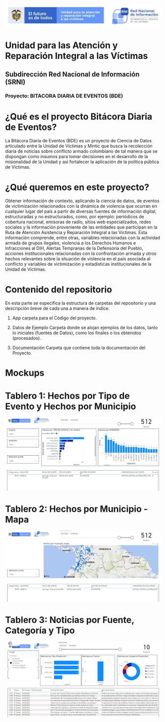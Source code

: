 <img src="/App/UnidadSrni.jpg" alt="Subdirección Red Nacional de Informacion"/>
 
 # Unidad para las Atención y Reparación Integral a las Víctimas
 ## Subdirección Red Nacional de Información (SRNI)
 ### Proyecto: BITACORA DIARIA DE EVENTOS (BDE)
 #
  
 
# ¿Qué es el proyecto Bitácora Diaria de Eventos?

La Bitácora Diaria de Eventos (BDE) es un proyecto de Ciencia de Datos articulado entre la Unidad de Víctimas y Mintic que busca la recolección diaria de noticias sobre conflicto armado colombiano de tal manera que se dispongan como insumos para tomar decisiones en el desarrollo de la misionalidad de la Unidad y así fortalecer la aplicación de la política pública de Víctimas.


# ¿Qué queremos en este proyecto?

Obtener información de contexto, aplicando la ciencia de datos, de eventos de victimización relacionados con la dinámica de violencia que ocurran en cualquier lugar del país a partir de diversas fuentes de información digital, estructuradas y no estructurados, como, por ejemplo: periódicos de cobertura nacional, emisoras de radio, sitios web especializados, redes sociales y la información proveniente de las entidades que participan en la Ruta de Atención Asistencia y Reparación Integral a las Victimas. Esta información comprende, entre otras, variables relacionadas con la actividad armada de grupos ilegales, violencia a los Derechos Humanos e Infracciones al DIH, Alertas Tempranas de la Defensoría del Pueblo, acciones institucionales relacionadas con la confrontación armada y otros hechos relevantes sobre la situación de violencia en el país asociada al conflicto y variables de victimización y estadísticas institucionales de la Unidad de Víctimas.

# Contenido del repositorio

En esta parte se especifica la estructura de carpetas del repositorio y una descripción breve de cada una a manera de índice.

1. App                   carpeta para el Código del proyecto. 
    
2. Datos de Ejemplo      Carpeta donde se alojan ejemplos de los datos, tanto lo iniciales (fuentes de Datos), como los finales o los obtenidos (procesados).

3. Documentación         Carpeta que contiene toda la documentación del Proyecto.

# Mockups
# Tablero 1: Hechos por Tipo de Evento y Hechos por Municipio
<img src="/App/Despliegue1.jpg" alt="Subdirección Red Nacional de Informacion"/>

# Tablero 2: Hechos por Municipio - Mapa
<img src="/App/Despliegue2.jpg" alt="Subdirección Red Nacional de Informacion"/>

# Tablero 3: Noticias por Fuente, Categoría y Tipo
<img src="/App/Despliegue3.jpg" alt="Subdirección Red Nacional de Informacion"/>



